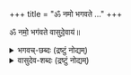 +++
title = "ॐ नमो भगवते …"
+++

ॐ नमो॒ भग॑वते वासुदे॒वाय॑॥

<details><summary>भगवच्-छब्दः (द्रष्टुं नोद्यम्)</summary>

> "भगवान् " इस शब्द में "भ ग व अन्" ऐसे चार वर्ण हैं ।  
"अन्” को उलटने पर "न" बन जाता है ।  
पहले तीन वर्गों से  
ज्ञान, शक्ति, बल, ऐश्वर्य, वीर्य, और तेज ये ६ गुण बतलाये जाते हैं ।  
"न" से दोषाभाव बतलाया जाता है।  +++(5)+++  
"भगवान् " इस शब्द से  सम्पूर्ण ६ गुणों से युक्त एवं निर्दोष भगवत्तत्त्व  
बतलाया जाता है ।
>
> इति नीलमेघाचार्यः। 

</details>


<details><summary>वासुदेव-शब्दः (द्रष्टुं नोद्यम्)</summary>

वस्-धातोर् वासु-शब्द आगतः।  
तेनान्तर्व्याप्तिर्, बहिर्-व्याप्तिश् च सिध्यति। 
</details>
